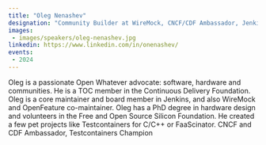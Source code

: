 ```yaml
---
title: "Oleg Nenashev"
designation: "Community Builder at WireMock, CNCF/CDF Ambassador, Jenkins maintainer"
images:
 - images/speakers/oleg-nenashev.jpg
linkedin: https://www.linkedin.com/in/onenashev/
events:
 - 2024
---
```


Oleg is a passionate Open Whatever advocate: software, hardware and communities. He is a TOC member in the Continuous Delivery Foundation. Oleg is a core maintainer and board member in Jenkins, and also WireMock and OpenFeature co-maintainer. Oleg has a PhD degree in hardware design and volunteers in the Free and Open Source Silicon Foundation. He created a few pet projects like Testcontainers for C/C++ or FaaScinator. CNCF and CDF Ambassador, Testcontainers Champion